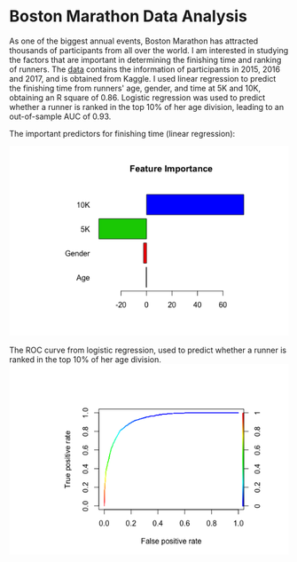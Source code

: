 # Boston Marathon Data Analysis

As one of the biggest annual events, Boston Marathon has attracted thousands of participants from all over the world. I am interested in studying the factors that are important in determining the finishing time and ranking of runners. The [data](https://www.kaggle.com/rojour/boston-results) contains the information of participants in 2015, 2016 and 2017, and is obtained from Kaggle. I used linear regression to predict the finishing time from runners' age, gender, and time at 5K and 10K, obtaining an R square of 0.86. Logistic regression was used to predict whether a runner is ranked in the top 10% of her age division, leading to an out-of-sample AUC of 0.93.

The important predictors for finishing time (linear regression):

![](assets/Feature.png)

The ROC curve from logistic regression, used to predict whether a runner is ranked in the top 10% of her age division.
![](assets/ROC.png)
